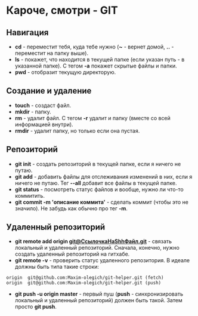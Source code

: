 # Кароче, смотри - GIT
## Навигация
- **cd** - переместит тебя, куда тебе нужно (**~** - вернет домой, **..** - переместит на папку выше).
- **ls** - покажет, что находится в текущей папке (если указан путь - в указанной папке). С тегом **-a** покажет скрытые файлы и папки.
- **pwd** - отобразит текущую директорую.
## Создание и удаление
- **touch** - создаст файл.
- **mkdir** - папку.
- **rm** - удалит файл. С тегом **-r** удалит и папку (вместе со всей информацией внутри).
- **rmdir** - удалит папку, но только если она пустая.
## Репозиторий
- **git init** - cоздать репозиторий в текущей папке, если я ничего не путаю.
- **git add** - добавить файлы для отслеживания изменений в них, если я ничего не путаю. Тег **--all** добавит все файлы в текущей папке.
- **git status** - посмотреть статус файлов и вообще, нужно ли что-то коммитить.
- **git commit -m 'описание коммита'** - сделать коммит (чтобы это не значило). Не забудь как обычно про тег **-m**.
## Удаленный репозиторий
- **git remote add origin git@СсылочкаНаShhФайл.git** - связать локальный и удаленный репозиторий. Сначала, конечно, нужно создать удаленный репозиторий на гитхабе.
- **git remote -v** - проверить статус удаленного репозитория. В идеале должны быть типа такие строки:
```
origin  git@github.com:Maxim-olegich/git-helper.git (fetch)
origin  git@github.com:Maxim-olegich/git-helper.git (push)
```
- **git push -u origin master** - первый пуш (**push** - синхронизировать локальный и удаленный репозиторий) должен быть такой. Затем просто **git push**.